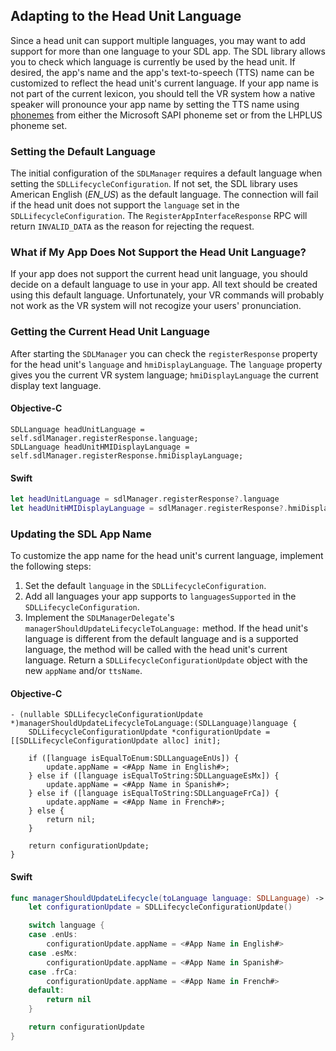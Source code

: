 ## Adapting to the Head Unit Language

Since a head unit can support multiple languages, you may want to add support for more than one language to your SDL app. The SDL library allows you to check which language is currently be used by the head unit. If desired, the app's name and the app's text-to-speech (TTS) name can be customized to reflect the head unit's current language. If your app name is not part of the current lexicon, you should tell the VR system how a native speaker will pronounce your app name by setting the TTS name using [phonemes](https://en.wikipedia.org/wiki/Phoneme) from either the Microsoft SAPI phoneme set or from the LHPLUS phoneme set.

### Setting the Default Language
The initial configuration of the `SDLManager` requires a default language when setting the `SDLLifecycleConfiguration`. If not set, the SDL library uses American English (*EN_US*) as the default language. The connection will fail if the head unit does not support the `language` set in the `SDLLifecycleConfiguration`. The `RegisterAppInterfaceResponse` RPC will return `INVALID_DATA` as the reason for rejecting the request.

### What if My App Does Not Support the Head Unit Language?
If your app does not support the current head unit language, you should decide on a default language to use in your app. All text should be created using this default language. Unfortunately, your VR commands will probably not work as the VR system will not recogize your users' pronunciation.

### Getting the Current Head Unit Language
After starting the `SDLManager` you can check the `registerResponse` property for the head unit's `language` and `hmiDisplayLanguage`. The `language` property gives you the current VR system language; `hmiDisplayLanguage` the current display text language.

#### Objective-C
```objc
SDLLanguage headUnitLanguage = self.sdlManager.registerResponse.language;
SDLLanguage headUnitHMIDisplayLanguage = self.sdlManager.registerResponse.hmiDisplayLanguage;
```

#### Swift
```swift
let headUnitLanguage = sdlManager.registerResponse?.language
let headUnitHMIDisplayLanguage = sdlManager.registerResponse?.hmiDisplayLanguage
```

### Updating the SDL App Name
To customize the app name for the head unit's current language, implement the following steps:
1. Set the default `language` in the `SDLLifecycleConfiguration`.
2. Add all languages your app supports to `languagesSupported` in the `SDLLifecycleConfiguration`.
3. Implement the `SDLManagerDelegate`'s `managerShouldUpdateLifecycleToLanguage:` method. If the head unit's language is different from the default language and is a supported language, the method will be called with the head unit's current language. Return a `SDLLifecycleConfigurationUpdate` object with the new `appName` and/or  `ttsName`.

#### Objective-C
```objc
- (nullable SDLLifecycleConfigurationUpdate *)managerShouldUpdateLifecycleToLanguage:(SDLLanguage)language {
    SDLLifecycleConfigurationUpdate *configurationUpdate = [[SDLLifecycleConfigurationUpdate alloc] init];

    if ([language isEqualToEnum:SDLLanguageEnUs]) {
        update.appName = <#App Name in English#>;
    } else if ([language isEqualToString:SDLLanguageEsMx]) {
        update.appName = <#App Name in Spanish#>;
    } else if ([language isEqualToString:SDLLanguageFrCa]) {
        update.appName = <#App Name in French#>;
    } else {
        return nil;
    }

    return configurationUpdate;
}
```

#### Swift
```swift
func managerShouldUpdateLifecycle(toLanguage language: SDLLanguage) -> SDLLifecycleConfigurationUpdate? {
    let configurationUpdate = SDLLifecycleConfigurationUpdate()

    switch language {
    case .enUs:
        configurationUpdate.appName = <#App Name in English#>
    case .esMx:
        configurationUpdate.appName = <#App Name in Spanish#>
    case .frCa:
        configurationUpdate.appName = <#App Name in French#>
    default:
        return nil
    }

    return configurationUpdate
}
```
